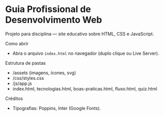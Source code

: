# Guia Profissional de Desenvolvimento Web

Projeto para disciplina — site educativo sobre HTML, CSS e JavaScript.

Como abrir
- Abra o arquivo `index.html` no navegador (duplo clique ou Live Server).

Estrutura de pastas
- /assets (imagens, ícones, svg)
- /css/styles.css
- /js/app.js
- index.html, tecnologias.html, boas-praticas.html, fluxo.html, quiz.html

Créditos
- Tipografias: Poppins, Inter (Google Fonts).
